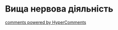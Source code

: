 <div id="hypercomments_widget" class="js-hypercomments-widget invisible"></div>

# Вища нервова діяльність


<div class="js-hypercomments-container">
<a href="http://hypercomments.com" class="hc-link" title="comments widget">comments powered by HyperComments</a>
</div>